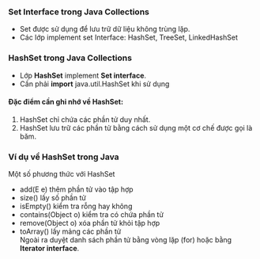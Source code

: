 ### Set Interface trong Java Collections
- Set được sử dụng để lưu trữ dữ liệu không trùng lặp.
- Các lớp implement set Interface: HashSet, TreeSet, LinkedHashSet
### HashSet trong Java Collections
- Lớp **HashSet** implement **Set interface**.
- Cần phải **import** java.util.HashSet khi sử dụng
#### Đặc điểm cần ghi nhớ về HashSet:
1. HashSet chỉ chứa các phần tử duy nhất.
2. HashSet lưu trữ các phần tử bằng cách sử dụng một cơ chế được gọi là băm.
### Ví dụ về HashSet trong Java
Một số phương thức với HashSet
- add(E e) thêm phần tử vào tập hợp
- size() lấy số phần tử
- isEmpty() kiểm tra rỗng hay không
- contains(Object o) kiểm tra có chứa phần tử
- remove(Object o) xóa phần tử khỏi tập hợp
- toArray() lấy mảng các phần tử \
Ngoài ra duyệt danh sách phần tử bằng vòng lặp (for) hoặc bằng **Iterator interface**. 